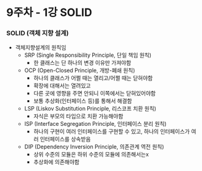 # 9주차 - 1강 SOLID

### SOLID (객체 지향 설계)
* 객체지향설계의 원칙임
  * SRP (Single Responsibility Principle, 단일 책임 원칙)
    * 한 클래스는 단 하나의 변경 이유만 가져야함 
  * OCP (Open-Closed Principle, 개방-폐쇄 원칙)
    * 하나의 클래스가 어쩔 때는 열리고/어쩔 때는 닫혀야함
    * 확장에 대해서는 열려있고
    * 다른 곳에 영향을 주면 안되니 이쪽에서는 닫혀있어야함
    * 보통 추상화(인터페이스 등)를 통해서 해결함
  * LSP (Liskov Substitution Principle, 리스코프 치환 원칙)
    * 자식은 부모의 타입으로 치환 가능해야함
  * ISP (Interface Segregation Principle, 인터페이스 분리 원칙)
    * 하나의 구현이 여러 인터페이스를 구현할 수 있고, 하나의 인터페이스가 여러 인터페이스를 상속받음
  * DIP (Dependency Inversion Principle, 의존관계 역전 원칙)
    * 상위 수준의 모듈은 하위 수준의 모듈에 의존해서는x
    * 추상화에 의존해야함 